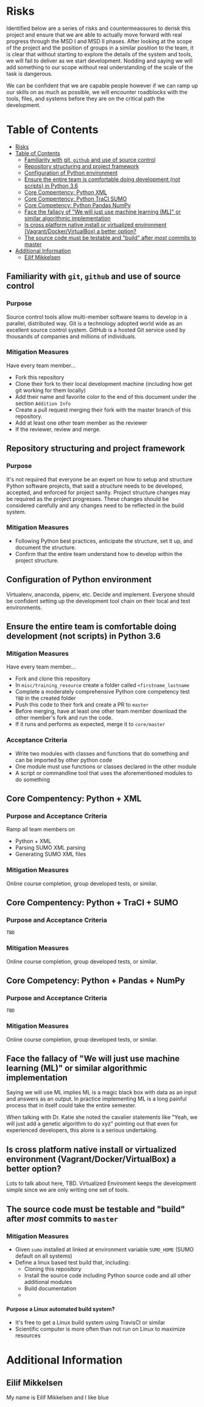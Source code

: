 # Risks
Identified below are a series of risks and countermeassures to derisk this project and ensure that we are able to actually
move forward with real progress through the MSD I and MSD II phases.  After looking at the scope of the project
and the position of groups in a similar position to the team, it is clear that without starting to explore the details
of the system and tools, we will fail to deliver as we start development.  Nodding and saying we will add something to our scope
without real understanding of the scale of the task is dangerous.  

We can be confident that we are capable people however if we can ramp up our skills on as much as possible, we will encounter
roadblocks with the tools, files, and systems before they are on the critical path the development.

Table of Contents
=================

   * [Risks](#risks)
   * [Table of Contents](#table-of-contents)
      * [Familiarity with git, <code>github</code> and use of source control](#familiarity-with-git-github-and-use-of-source-control)
      * [Repository structuring and project framework](#repository-structuring-and-project-framework)
      * [Configuration of Python environment](#configuration-of-python-environment)
      * [Ensure the entire team is comfortable doing development (not scripts) in Python 3.6](#ensure-the-entire-team-is-comfortable-doing-development-not-scripts-in-python-36)
      * [Core Compentency: Python   XML](#core-compentency-python--xml)
      * [Core Compentency: Python   TraCI   SUMO](#core-compentency-python--traci--sumo)
      * [Core Competency: Python   Pandas   NumPy](#core-competency-python--pandas--numpy)
      * [Face the fallacy of "We will just use machine learning (ML)" or similar algorithmic implementation](#face-the-fallacy-of-we-will-just-use-machine-learning-ml-or-similar-algorithmic-implementation)
      * [Is cross platform native install or virtualized environment (Vagrant/Docker/VirtualBox) a better option?](#is-cross-platform-native-install-or-virtualized-environment-vagrantdockervirtualbox-a-better-option)
      * [The source code must be testable and "build" after <em>most</em> commits to master](#the-source-code-must-be-testable-and-build-after-most-commits-to-master)
   * [Additional Information](#additional-information)
      * [Eilif Mikkelsen](#eilif-mikkelsen)
      
      
## Familiarity with `git`, `github` and use of source control
### Purpose
Source control tools allow multi-member software teams to develop in a parallel, distributed way.  Git 
is a technology adopted world wide as an excellent source control system. GitHub is a hosted Git service
used by thousands of companies and millions of individuals.

###  Mitigation Measures
Have every team member...
* Fork this repository
* Clone their fork to their local development machine (including how get git working for them locally)
* Add their name and favorite color to the end of this document under the section `Addition Info`
* Create a pull request merging their fork with the master branch of this repository.
* Add at least one other team member as the reviewer
* If the reviewer, review and merge.



## Repository structuring and project framework
### Purpose
It's not required that everyone be an expert on how to setup and structure Python software projects, that said
a structure needs to be developed, accepted, and enforced for project sanity.  Project structure changes may be required
as the project progresses.  These changes should be considered carefully and any changes need to be reflected in the build system. 

### Mitigation Measures
* Following Python best practices, anticipate the structure, set it up, and document the structure.
* Confirm that the entire team understand how to develop within the project structure.



## Configuration of Python environment
Virtualenv, anaconda, pipenv, etc.  Decide and implement. 
Everyone should be confident setting up the development tool chain on their local and test environments. 



## Ensure the entire team is comfortable doing development (not scripts) in Python 3.6
### Mitigation Measures
Have every team member...
* Fork and clone this repository
* In `misc/training_resource` create a folder called `<firstname_lastname`
* Complete a moderately comprehensive Python core competency test `TBD` in the created folder
* Push this code to their fork and create a PR to `master`
* Before merging, have at least one other team member download the other member's fork and run the code.
* If it runs and performs as expected, merge it to `core/master`

### Acceptance Criteria
* Write two modules with classes and functions that do something and can be imported by other python code
* One module must use functions or classes declared in the other module
* A script or commandline tool that uses the aforementioned modules to do something


## Core Compentency: Python + XML
### Purpose and Acceptance Criteria
Ramp all team members on 
- Python + XML
- Parsing SUMO XML parsing
- Generating SUMO XML files

### Mitigation Measures
Online course completion, group developed tests, or similar.




## Core Compentency: Python + TraCI + SUMO
### Purpose and Acceptance Criteria
`TBD`

### Mitigation Measures
Online course completion, group developed tests, or similar.



## Core Competency: Python + Pandas + NumPy
### Purpose and Acceptance Criteria
`TBD`

### Mitigation Measures
Online course completion, group developed tests, or similar.




## Face the fallacy of "We will just use machine learning (ML)" or similar algorithmic implementation
Saying we will use ML implies ML is a magic black box with data as an input and answers as an output.  In practice implementing ML
is a long painful process that in itself could take the entire semester.  

When talking with Dr. Katie she noted the cavalier statements  like "Yeah, we will just add a genetic algorithm to do xyz" pointing out that even for experienced developers, this alone is a 
serious undertaking. 


## Is cross platform native install or virtualized environment (Vagrant/Docker/VirtualBox) a better option?
Lots to talk about here, TBD.  Virtualized Enviroment keeps the development simple since we are only writing one set of tools.




## The source code must be testable and "build" after _most_ commits to `master`
### Mitigation Measures
* Given `sumo` installed at linked at environment variable `SUMO_HOME` (SUMO default on all systems)
* Define a linux based test build that, including:
    * Cloning this repository
    * Install the source code including Python source code and all other additional modules
    * Build documentation
    * 

#### Purpose a Linux automated build system?
- It's free to get a Linux build system using TravisCI or similar
- Scientific computer is more often than not run on Linux to maximize resources



# Additional Information
##  Eilif Mikkelsen
My name is Eilif Mikkelsen and I like blue

